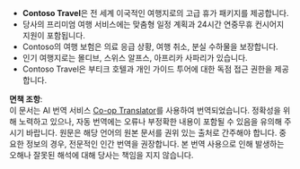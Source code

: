 <!--
CO_OP_TRANSLATOR_METADATA:
{
  "original_hash": "566fa0a014066992b55e6e5b408b24bc",
  "translation_date": "2025-05-20T08:36:27+00:00",
  "source_file": "05-agentic-rag/code_samples/document.md",
  "language_code": "ko"
}
-->
- **Contoso Travel**은 전 세계 이국적인 여행지로의 고급 휴가 패키지를 제공합니다.  
- 당사의 프리미엄 여행 서비스에는 맞춤형 일정 계획과 24시간 연중무휴 컨시어지 지원이 포함됩니다.  
- Contoso의 여행 보험은 의료 응급 상황, 여행 취소, 분실 수하물을 보장합니다.  
- 인기 여행지로는 몰디브, 스위스 알프스, 아프리카 사파리가 있습니다.  
- Contoso Travel은 부티크 호텔과 개인 가이드 투어에 대한 독점 접근 권한을 제공합니다.

**면책 조항**:  
이 문서는 AI 번역 서비스 [Co-op Translator](https://github.com/Azure/co-op-translator)를 사용하여 번역되었습니다. 정확성을 위해 노력하고 있으나, 자동 번역에는 오류나 부정확한 내용이 포함될 수 있음을 유의해 주시기 바랍니다. 원문은 해당 언어의 원본 문서를 권위 있는 출처로 간주해야 합니다. 중요한 정보의 경우, 전문적인 인간 번역을 권장합니다. 본 번역 사용으로 인해 발생하는 오해나 잘못된 해석에 대해 당사는 책임을 지지 않습니다.